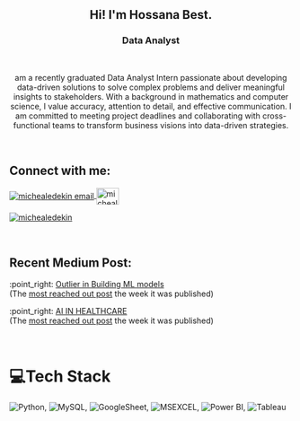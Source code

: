 
<br>
<br>

<h2 align=center>Hi! I'm Hossana Best.</h2>
<h3 align=center>Data Analyst</h3>
<br>
<p align="center">  am a recently graduated Data Analyst Intern passionate about developing data-driven solutions to solve complex problems and deliver meaningful insights to stakeholders. With a background in mathematics and computer science, I value accuracy, attention to detail, and effective communication. I am committed to meeting project deadlines and collaborating with cross-functional teams to transform business visions into data-driven strategies.</p>
<br>



<h2 align="left">Connect with me:</h2>
<p align="left">
<a href="mailto: BestHossana@gmail.com" target="blank"><img align="center" src="https://img.icons8.com/dotty/40/000000/email.png" alt="michealedekin email" />
</a>
<a href="https://linkedin.com/in/mikethescientist" rel="noopener noreferrer" target="_blank"><img align="center" src="https://raw.githubusercontent.com/rahuldkjain/github-profile-readme-generator/master/src/images/icons/Social/linked-in-alt.svg" alt="michealedekin" height="30" width="40" /></a>
</p>
<p align="left">
<a href="https://twitter.com/Model_Maestro" rel="noopener noreferrer" target="_blank"> <img src="https://img.shields.io/twitter/follow/michealedekin?logo=twitter&style=for-the-badge" alt="michealedekin" /></a>
</p>
<br>

<h2 align="left">Recent Medium Post:</h2>
<p align="left">
:point_right:  <a href="https://michaeledekin.medium.com/what-is-an-outlier-9c0526b4bce5" rel="noopener noreferrer" target="_blank">Outlier in Building ML models</a><br>(The <a href="https://dev.to/devteam/the-7-most-popular-dev-posts-from-the-past-week-59ba">most reached out post</a> the week it was published)
</p>
<p align="left">
:point_right:  <a href="https://michaeledekin.medium.com/advancing-ai-to-eliminate-trial-and-error-in-medicine-healthcare-e47dab581fda" rel="noopener noreferrer" target="_blank">AI IN HEALTHCARE</a><br>(The <a href="https://dev.to/devteam/the-7-most-popular-dev-posts-from-the-past-week-59ba">most reached out post</a> the week it was published)
</p>
<br>

# 💻Tech Stack
![Python](https://img.shields.io/badge/python-3670A0?style=for-the-badge&logo=python&logoColor=ffdd54), ![MySQL](https://img.shields.io/badge/mysql-%2300f.svg?style=for-the-badge&logo=mysql&logoColor=white), ![GoogleSheet](https://img.shields.io/badge/Google%20Sheets-34A853?style=for-the-badge&logo=google-sheets&logoColor=white), ![MSEXCEL](https://img.shields.io/badge/Microsoft_Excel-217346?style=for-the-badge&logo=microsoft-excel&logoColor=white), ![Power BI](https://img.shields.io/badge/Power%20BI-F2C811?style=for-the-badge&logo=powerbi&logoColor=black), ![Tableau](https://img.shields.io/badge/Tableau-E97627?style=for-the-badge&logo=Tableau&logoColor=white)

